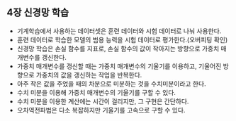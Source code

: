 ## 4장 신경망 학습
* 기계학습에서 사용하는 데이터셋은 훈련 데이터와 시험 데이터로 나눠 사용한다.
* 훈련 데이터로 학습한 모델의 범용 능력을 시험 데이터로 평가한다.(오버피팅 확인)
* 신경망 학습은 손실 함수를 지표로, 손실 함수의 값이 작아지는 방향으로 가중치 매개변수를 갱신한다.
* 가중치 매개변수를 갱신할 때는 가중치 매개변수의 기울기를 이용하고, 기울어진 방향으로 가중치의 값을 갱신하는 작업을 반복한다.
* 아주 작은 값을 주었을 때의 차분으로 미분하는 것을 수치미분이라고 한다.
* 수치 미분을 이용해 가중치 매개변수의 기울기를 구할 수 있다.
* 수치 미분을 이용한 계산에는 시간이 걸리지만, 그 구현은 간단하다.
* 오차역전파법은 다소 복잡하지만 기울기를 고속으로 구할 수 있다.
<!--
<img src="https://user-images.githubusercontent.com/53163222/103901714-d8ac7300-513c-11eb-8345-35d0c8ccc466.png">
<img src="https://user-images.githubusercontent.com/53163222/103904868-317e0a80-5141-11eb-9f44-40a6b845c0ec.png">
<img src="https://user-images.githubusercontent.com/53163222/103904851-2cb95680-5141-11eb-8fa6-a68cf5596430.png">
-->
